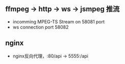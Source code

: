## ffmpeg -> http -> ws -> jsmpeg 推流
+ incomming MPEG-TS Stream on 58081 port
+ ws connection port 58082

## nginx
+ nginx反向代理，:80/api -> 5555:/api